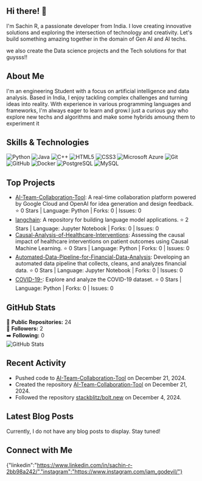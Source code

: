 ## Hi there! 👋

I'm Sachin R, a passionate developer from India. I love creating innovative solutions and exploring the intersection of technology and creativity. Let's build something amazing together in the domain of Gen AI and AI techs. 

we also create the Data science projects and the Tech solutions for that guysss!!

## About Me

I'm an engineering Student with a focus on artificial intelligence and data analysis. Based in India, I enjoy tackling complex challenges and turning ideas into reality. With experience in various programming languages and frameworks, I'm always eager to learn and grow.I just a curious guy who explore new techs and algorithms and make some hybrids amoung them to experiment it

## Skills & Technologies

![Python](https://img.shields.io/badge/-Python-black?style=flat-square&logo=Python)
![Java](https://img.shields.io/badge/-java-E34A86?style=flat-square&logo=java)
![C++](https://img.shields.io/badge/-C++-00599C?style=flat-square&logo=c)
![HTML5](https://img.shields.io/badge/-HTML5-E34F26?style=flat-square&logo=html5&logoColor=white)
![CSS3](https://img.shields.io/badge/-CSS3-1572B6?style=flat-square&logo=css3)
![Microsoft Azure](https://img.shields.io/badge/Microsoft%20Azure-232F7E?style=flat-square&logo=microsoft-azure)
![Git](https://img.shields.io/badge/-Git-black?style=flat-square&logo=git)
![GitHub](https://img.shields.io/badge/-GitHub-181717?style=flat-square&logo=github)
![Docker](https://img.shields.io/badge/-Docker-black?style=flat-square&logo=docker)
![PostgreSQL](https://img.shields.io/badge/-PostgreSQL-336791?style=flat-square&logo=postgresql)
![MySQL](https://img.shields.io/badge/-MySQL-black?style=flat-square&logo=mysql)
## Top Projects

- [AI-Team-Collaboration-Tool](https://github.com/Sachin2495/AI-Team-Collaboration-Tool): A real-time collaboration platform powered by Google Cloud and OpenAI for idea generation and design feedback. ⭐️ 0 Stars | Language: Python | Forks: 0 | Issues: 0
- [langchain](https://github.com/Sachin2495/langchain): A repository for building language model applications. ⭐️ 2 Stars | Language: Jupyter Notebook | Forks: 0 | Issues: 0
- [Causal-Analysis-of-Healthcare-Interventions](https://github.com/Sachin2495/Causal-Analysis-of-Healthcare-Interventions): Assessing the causal impact of healthcare interventions on patient outcomes using Causal Machine Learning. ⭐️ 0 Stars | Language: Python | Forks: 0 | Issues: 0
- [Automated-Data-Pipeline-for-Financial-Data-Analysis](https://github.com/Sachin2495/Automated-Data-Pipeline-for-Financial-Data-Analysis): Developing an automated data pipeline that collects, cleans, and analyzes financial data. ⭐️ 0 Stars | Language: Jupyter Notebook | Forks: 0 | Issues: 0
- [COVID-19-](https://github.com/Sachin2495/COVID-19-): Explore and analyze the COVID-19 dataset. ⭐️ 0 Stars | Language: Python | Forks: 0 | Issues: 0

## GitHub Stats

🌟 **Public Repositories:** 24  
👥 **Followers:** 2  
➡️ **Following:** 0  
![GitHub Stats](https://github-readme-stats.vercel.app/api?username=Sachin2495&show_icons=true&theme=radical)

## Recent Activity

- Pushed code to [AI-Team-Collaboration-Tool](https://github.com/Sachin2495/AI-Team-Collaboration-Tool) on December 21, 2024.
- Created the repository [AI-Team-Collaboration-Tool](https://github.com/Sachin2495/AI-Team-Collaboration-Tool) on December 21, 2024.
- Followed the repository [stackblitz/bolt.new](https://github.com/stackblitz/bolt.new) on December 4, 2024.

## Latest Blog Posts

Currently, I do not have any blog posts to display. Stay tuned!

## Connect with Me

{"linkedin":"https://www.linkedin.com/in/sachin-r-2bb98a242/","instagram":"https://www.instagram.com/iam_godevil/"}
